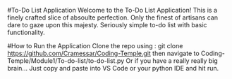 #To-Do List Application
Welcome to the To-Do List Application!
This is a finely crafted slice of absoulte perfection. 
Only the finest of artisans can dare to gaze upon this majesty. 
Seriously simple to-do list with basic functionality.  


#How to Run the Application
Clone the repo using :
git clone https://github.com/Cramessar/Coding-Temple.git
then navigate to 
Coding-Temple/Module1/To-do-list/to-do-list.py
Or if you have a really really big brain...
Just copy and paste into VS Code or your python IDE and hit run. 

